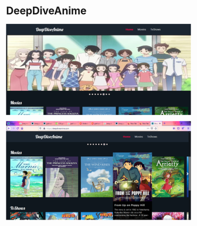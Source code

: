 

# DeepDiveAnime

![screenshot-1](./src/assets/DeepDiveAnime-1.png)


![screenshot-2](./src/assets/DeepDiveAnime-2.png)
